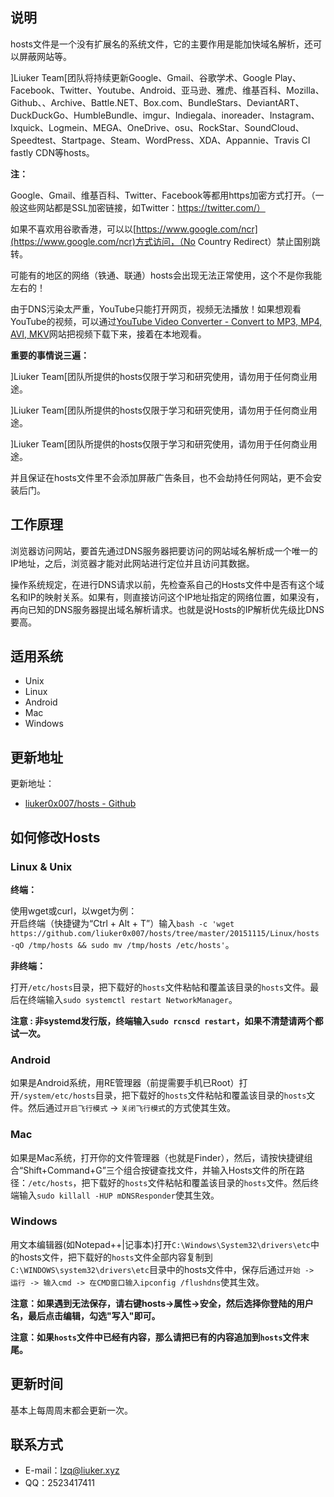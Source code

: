 说明
----

hosts文件是一个没有扩展名的系统文件，它的主要作用是能加快域名解析，还可以屏蔽网站等。 

]Liuker Team[团队将持续更新Google、Gmail、谷歌学术、Google Play、Facebook、Twitter、Youtube、Android、亚马逊、雅虎、维基百科、Mozilla、Github、、Archive、Battle.NET、Box.com、BundleStars、DeviantART、DuckDuckGo、HumbleBundle、imgur、Indiegala、inoreader、Instagram、Ixquick、Logmein、MEGA、OneDrive、osu、RockStar、SoundCloud、Speedtest、Startpage、Steam、WordPress、XDA、Appannie、Travis CI fastly CDN等hosts。

**注：**

Google、Gmail、维基百科、Twitter、Facebook等都用https加密方式打开。（一般这些网站都是SSL加密链接，如Twitter：https://twitter.com/）

如果不喜欢用谷歌香港，可以以[https://www.google.com/ncr](https://www.google.com/ncr)方式访问，（No Country Redirect）禁止国别跳转。

可能有的地区的网络（铁通、联通）hosts会出现无法正常使用，这个不是你我能左右的！

由于DNS污染太严重，YouTube只能打开网页，视频无法播放！如果想观看YouTube的视频，可以通过[YouTube Video Converter - Convert to MP3, MP4, AVI, MKV](http://www.onlinevideoconverter.com/video-converter)网站把视频下载下来，接着在本地观看。


**重要的事情说三遍：**

]Liuker Team[团队所提供的hosts仅限于学习和研究使用，请勿用于任何商业用途。

]Liuker Team[团队所提供的hosts仅限于学习和研究使用，请勿用于任何商业用途。

]Liuker Team[团队所提供的hosts仅限于学习和研究使用，请勿用于任何商业用途。

并且保证在hosts文件里不会添加屏蔽广告条目，也不会劫持任何网站，更不会安装后门。


工作原理
--------

浏览器访问网站，要首先通过DNS服务器把要访问的网站域名解析成一个唯一的IP地址，之后，浏览器才能对此网站进行定位并且访问其数据。

操作系统规定，在进行DNS请求以前，先检查系自己的Hosts文件中是否有这个域名和IP的映射关系。如果有，则直接访问这个IP地址指定的网络位置，如果没有，再向已知的DNS服务器提出域名解析请求。也就是说Hosts的IP解析优先级比DNS要高。

适用系统
--------

  * Unix
  * Linux
  * Android
  * Mac
  * Windows

更新地址
--------

更新地址：

  * [liuker0x007/hosts - Github](https://github.com/liuker0x007/hosts)
  
如何修改Hosts
--------

### Linux & Unix
**终端：**  

使用wget或curl，以wget为例：  
开启终端（快捷键为“Ctrl + Alt + T”）输入`bash -c 'wget https://github.com/liuker0x007/hosts/tree/master/20151115/Linux/hosts -qO /tmp/hosts && sudo mv /tmp/hosts /etc/hosts'`。

**非终端：**

打开`/etc/hosts`目录，把下载好的`hosts`文件粘帖和覆盖该目录的`hosts`文件。最后在终端输入`sudo systemctl restart NetworkManager`。

**注意 : 非systemd发行版，终端输入`sudo rcnscd restart`，如果不清楚请两个都试一次。**

### Android
如果是Android系统，用RE管理器（前提需要手机已Root）打开`/system/etc/hosts`目录，把下载好的`hosts`文件粘帖和覆盖该目录的`hosts`文件。然后通过`开启飞行模式` -> `关闭飞行模式`的方式使其生效。

### Mac
如果是Mac系统，打开你的文件管理器（也就是Finder），然后，请按快捷键组合“Shift+Command+G”三个组合按键查找文件，并输入Hosts文件的所在路径：`/etc/hosts`，把下载好的`hosts`文件粘帖和覆盖该目录的`hosts`文件。然后终端输入`sudo killall -HUP mDNSResponder`使其生效。

### Windows
用文本编辑器(如Notepad++|记事本)打开`C:\Windows\System32\drivers\etc`中的hosts文件，把下载好的`hosts`文件全部内容复制到`C:\WINDOWS\system32\drivers\etc`目录中的hosts文件中，保存后通过```开始 -> 运行 -> 输入cmd -> 在CMD窗口输入ipconfig /flushdns```使其生效。

**注意：如果遇到无法保存，请右键hosts->属性->安全，然后选择你登陆的用户名，最后点击编辑，勾选"写入"即可。**

**注意：如果`hosts`文件中已经有内容，那么请把已有的内容追加到`hosts`文件末尾。**

更新时间
--------

基本上每周周末都会更新一次。

联系方式
--------

  * E-mail：lzq@liuker.xyz
  * QQ：2523417411
